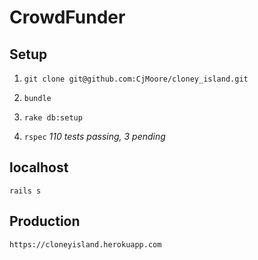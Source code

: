 # CrowdFunder  

## Setup
1. `git clone git@github.com:CjMoore/cloney_island.git`

2. `bundle`

3. `rake db:setup`

4. `rspec` *110 tests passing, 3 pending*

## localhost
`rails s`

## Production
`https://cloneyisland.herokuapp.com`
